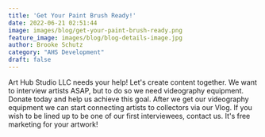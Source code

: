 ```yaml
---
title: 'Get Your Paint Brush Ready!'
date: 2022-06-21 02:51:44
image: images/blog/get-your-paint-brush-ready.png
feature_image: images/blog/blog-details-image.jpg
author: Brooke Schutz
category: "AHS Development"
draft: false
---
```


Art Hub Studio LLC needs your help! Let's create content together. We want to interview artists ASAP,  but to do so we need videography equipment. Donate today and help us achieve this goal. After we get our videography equipment we can start connecting artists to collectors via our Vlog. If you wish to be lined up to be one of our first interviewees, contact us. It's free marketing for your artwork!
